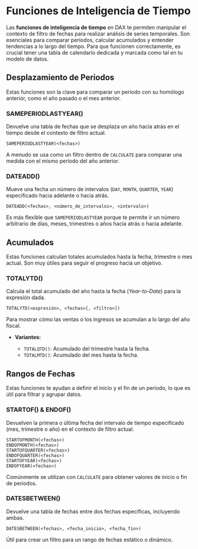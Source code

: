 # Funciones de Inteligencia de Tiempo

Las **funciones de inteligencia de tiempo** en DAX te permiten manipular el contexto de filtro de fechas para realizar análisis de series temporales. Son esenciales para comparar periodos, calcular acumulados y entender tendencias a lo largo del tiempo. Para que funcionen correctamente, es crucial tener una tabla de calendario dedicada y marcada como tal en tu modelo de datos.

## Desplazamiento de Periodos

Estas funciones son la clave para comparar un periodo con su homólogo anterior, como el año pasado o el mes anterior.

### SAMEPERIODLASTYEAR()

Devuelve una tabla de fechas que se desplaza un año hacia atrás en el tiempo desde el contexto de filtro actual.

```dax
SAMEPERIODLASTYEAR(<fechas>)
```

A menudo se usa como un filtro dentro de `CALCULATE` para comparar una medida con el mismo período del año anterior.

### DATEADD()

Mueve una fecha un número de intervalos (`DAY`, `MONTH`, `QUARTER`, `YEAR`) especificado hacia adelante o hacia atrás.

```dax
DATEADD(<fechas>, <número_de_intervalos>, <intervalo>)
```

Es más flexible que `SAMEPERIODLASTYEAR` porque te permite ir un número arbitrario de días, meses, trimestres o años hacia atrás o hacia adelante.

## Acumulados

Estas funciones calculan totales acumulados hasta la fecha, trimestre o mes actual. Son muy útiles para seguir el progreso hacia un objetivo.

### TOTALYTD()

Calcula el total acumulado del año hasta la fecha (_Year-to-Date_) para la expresión dada.

```dax
TOTALYTD(<expresión>, <fechas>[, <filtro>])
```

Para mostrar cómo las ventas o los ingresos se acumulan a lo largo del año fiscal.

- **Variantes:**

  - `TOTALQTD()`: Acumulado del trimestre hasta la fecha.
  - `TOTALMTD()`: Acumulado del mes hasta la fecha.

## Rangos de Fechas

Estas funciones te ayudan a definir el inicio y el fin de un periodo, lo que es útil para filtrar y agrupar datos.

### STARTOF() & ENDOF()

Devuelven la primera o última fecha del intervalo de tiempo especificado (mes, trimestre o año) en el contexto de filtro actual.

```dax
STARTOFMONTH(<fechas>)
ENDOFMONTH(<fechas>)
STARTOFQUARTER(<fechas>)
ENDOFQUARTER(<fechas>)
STARTOFYEAR(<fechas>)
ENDOFYEAR(<fechas>)
```

Comúnmente se utilizan con `CALCULATE` para obtener valores de inicio o fin de periodos.

### DATESBETWEEN()

Devuelve una tabla de fechas entre dos fechas específicas, incluyendo ambas.

```dax
DATESBETWEEN(<fechas>, <fecha_inicio>, <fecha_fin>)
```

Útil para crear un filtro para un rango de fechas estático o dinámico.

